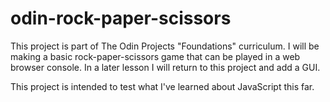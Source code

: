 # odin-rock-paper-scissors

This project is part of The Odin Projects "Foundations" curriculum. I will be making a basic rock-paper-scissors game that can be played in a web browser console. In a later lesson I will return to this project and add a GUI.

This project is intended to test what I've learned about JavaScript this far. 